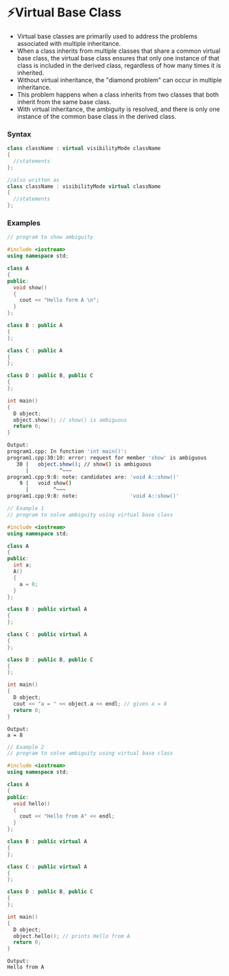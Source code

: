 # ⚡Virtual Base Class

- Virtual base classes are primarily used to address the problems associated with multiple inheritance.
- When a class inherits from multiple classes that share a common virtual base class, the virtual base class ensures that only one instance of that class is included in the derived class, regardless of how many times it is inherited.
- Without virtual inheritance, the "diamond problem" can occur in multiple inheritance.
- This problem happens when a class inherits from two classes that both inherit from the same base class.
- With virtual inheritance, the ambiguity is resolved, and there is only one instance of the common base class in the derived class.

### Syntax

```cpp
class className : virtual visibilityMode className
{
  //statements
};

//also written as
class className : visibilityMode virtual className
{
  //statements
};
```

### Examples

```cpp
// program to show ambiguity

#include <iostream>
using namespace std;

class A
{
public:
  void show()
  {
    cout << "Hello form A \n";
  }
};

class B : public A
{
};

class C : public A
{
};

class D : public B, public C
{
};

int main()
{
  D object;
  object.show(); // show() is ambiguous
  return 0;
}
```

```bash
Output:
program1.cpp: In function 'int main()':
program1.cpp:30:10: error: request for member 'show' is ambiguous
   30 |   object.show(); // show() is ambiguous
      |          ^~~~
program1.cpp:9:8: note: candidates are: 'void A::show()'
    9 |   void show()
      |        ^~~~
program1.cpp:9:8: note:                 'void A::show()'
```

```cpp
// Example 1
// program to solve ambiguity using virtual base class

#include <iostream>
using namespace std;

class A
{
public:
  int a;
  A()
  {
    a = 8;
  }
};

class B : public virtual A
{
};

class C : public virtual A
{
};

class D : public B, public C
{
};

int main()
{
  D object;
  cout << "a = " << object.a << endl; // gives a = 8
  return 0;
}
```

```
Output:
a = 8
```

```cpp
// Example 2
// program to solve ambiguity using virtual base class

#include <iostream>
using namespace std;

class A
{
public:
  void hello()
  {
    cout << "Hello from A" << endl;
  }
};

class B : public virtual A
{
};

class C : public virtual A
{
};

class D : public B, public C
{
};

int main()
{
  D object;
  object.hello(); // prints Hello from A
  return 0;
}
```

```
Output:
Hello from A
```
